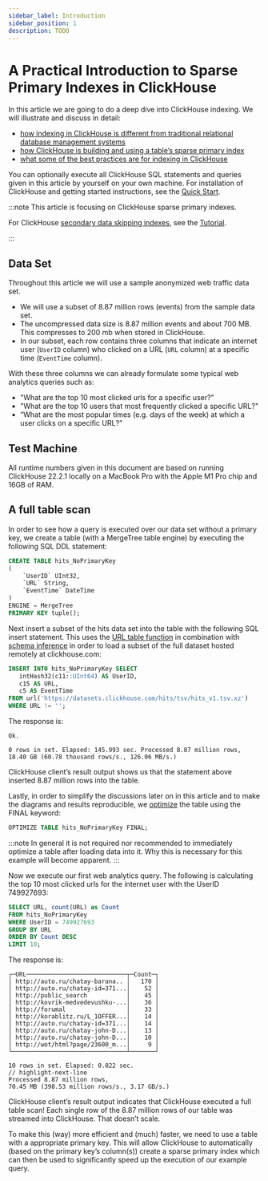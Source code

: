 ```yaml
---
sidebar_label: Introduction 
sidebar_position: 1
description: TODO
---
```



# A Practical Introduction to Sparse Primary Indexes in ClickHouse

In this article we are going to do a deep dive into ClickHouse indexing. We will illustrate and discuss in detail:
- [how indexing in ClickHouse is different from traditional relational database management systems](./sparse-primary-indexes-design#an-index-design-for-massive-data-scales)
- [how ClickHouse is building and using a table’s sparse primary index](./sparse-primary-indexes-design#a-table-with-a-primary-key)
- [what some of the best practices are for indexing in ClickHouse](./sparse-primary-indexes-multiple)

You can optionally execute all ClickHouse SQL statements and queries given in this article by yourself on your own machine.
For installation of ClickHouse and getting started instructions, see the [Quick Start](../../../quick-start.mdx).

:::note
This article is focusing on ClickHouse sparse primary indexes.

For ClickHouse <a href="https://clickhouse.com/docs/en/engines/table-engines/mergetree-family/mergetree/#table_engine-mergetree-data_skipping-indexes" target="_blank">secondary data skipping indexes</a>, see the [Tutorial](../skipping-indexes.md).


:::


## Data Set

Throughout this article we will use a sample anonymized web traffic data set.

- We will use a subset of 8.87 million rows (events) from the sample data set.
- The uncompressed data size is 8.87 million events and about 700 MB. This compresses to 200 mb when stored in ClickHouse.
- In our subset, each row contains three columns that indicate an internet user (`UserID` column) who clicked on a URL (`URL` column) at a specific time (`EventTime` column).

With these three columns we can already formulate some typical web analytics queries such as:

- "What are the top 10 most clicked urls for a specific user?”
- "What are the top 10 users that most frequently clicked a specific URL?"
- “What are the most popular times (e.g. days of the week) at which a user clicks on a specific URL?”

## Test Machine

All runtime numbers given in this document are based on running ClickHouse 22.2.1 locally on a MacBook Pro with the Apple M1 Pro chip and 16GB of RAM.


## A full table scan

In order to see how a query is executed over our data set without a primary key, we create a table (with a MergeTree table engine) by executing the following SQL DDL statement:

```sql
CREATE TABLE hits_NoPrimaryKey
(
    `UserID` UInt32,
    `URL` String,
    `EventTime` DateTime
)
ENGINE = MergeTree
PRIMARY KEY tuple();
```



Next insert a subset of the hits data set into the table with the following SQL insert statement. This uses the <a href="https://clickhouse.com/docs/en/sql-reference/table-functions/url/" target="_blank">URL table function</a> in combination with <a href="https://clickhouse.com/blog/whats-new-in-clickhouse-22-1/#schema-inference" target="_blank">schema inference</a> in order to load a  subset of the full dataset hosted remotely at clickhouse.com:

```sql
INSERT INTO hits_NoPrimaryKey SELECT
   intHash32(c11::UInt64) AS UserID,
   c15 AS URL,
   c5 AS EventTime
FROM url('https://datasets.clickhouse.com/hits/tsv/hits_v1.tsv.xz')
WHERE URL != '';
```
The response is:
```response
Ok.

0 rows in set. Elapsed: 145.993 sec. Processed 8.87 million rows, 18.40 GB (60.78 thousand rows/s., 126.06 MB/s.)
```


ClickHouse client’s result output shows us that the statement above inserted 8.87 million rows into the table.


Lastly, in order to simplify the discussions later on in this article and to make the diagrams and results reproducible, we <a href="https://clickhouse.com/docs/en/sql-reference/statements/optimize/" target="_blank">optimize</a> the table using the FINAL keyword:

```sql
OPTIMIZE TABLE hits_NoPrimaryKey FINAL;
```

:::note
In general it is not required nor recommended to immediately optimize a table
after loading data into it. Why this is necessary for this example will become apparent.
:::


Now we execute our first web analytics query. The following is calculating the top 10 most clicked urls for the internet user with the UserID 749927693:

```sql
SELECT URL, count(URL) as Count
FROM hits_NoPrimaryKey
WHERE UserID = 749927693
GROUP BY URL
ORDER BY Count DESC
LIMIT 10;
```
The response is:
```response
┌─URL────────────────────────────┬─Count─┐
│ http://auto.ru/chatay-barana.. │   170 │
│ http://auto.ru/chatay-id=371...│    52 │
│ http://public_search           │    45 │
│ http://kovrik-medvedevushku-...│    36 │
│ http://forumal                 │    33 │
│ http://korablitz.ru/L_1OFFER...│    14 │
│ http://auto.ru/chatay-id=371...│    14 │
│ http://auto.ru/chatay-john-D...│    13 │
│ http://auto.ru/chatay-john-D...│    10 │
│ http://wot/html?page/23600_m...│     9 │
└────────────────────────────────┴───────┘

10 rows in set. Elapsed: 0.022 sec.
// highlight-next-line
Processed 8.87 million rows,
70.45 MB (398.53 million rows/s., 3.17 GB/s.)
```


ClickHouse client’s result output indicates that ClickHouse executed a full table scan! Each single row of the 8.87 million rows of our table was streamed into ClickHouse. That doesn’t scale.

To make this (way) more efficient and (much) faster, we need to use a table with a appropriate primary key. This will allow ClickHouse to automatically (based on the primary key’s column(s)) create a sparse primary index which can then be used to significantly speed up the execution of our example query.




